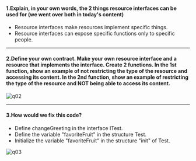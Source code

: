 #### 1.Explain, in your own words, the 2 things resource interfaces can be used for (we went over both in today's content)

- Resource interfaces make resources implement specific things.
- Resource interfaces can expose specific functions only to specific people.

---
#### 2.Define your own contract. Make your own resource interface and a resource that implements the interface. Create 2 functions. In the 1st function, show an example of not restricting the type of the resource and accessing its content. In the 2nd function, show an example of restricting the type of the resource and NOT being able to access its content.

![q02](https://user-images.githubusercontent.com/104469719/167060299-3d2ebbd0-bf15-4622-8a63-0e79e61760b1.PNG)


---
#### 3.How would we fix this code?

- Define changeGreeting in the interface ITest.
- Define the variable "favoriteFruit" in the structure Test.
- Initialize the variable "favoriteFruit" in the structure "init" of Test.

![q03](https://user-images.githubusercontent.com/104469719/167065714-f6202b9a-a5b1-476a-a409-a99f97925b1c.PNG)
